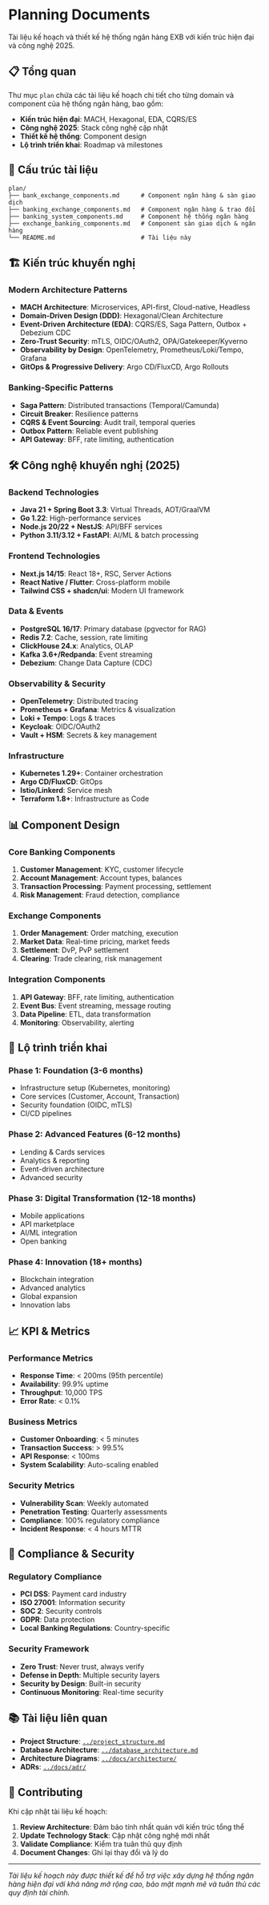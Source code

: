 # Planning Documents

Tài liệu kế hoạch và thiết kế hệ thống ngân hàng EXB với kiến trúc hiện đại và công nghệ 2025.

## 📋 **Tổng quan**

Thư mục `plan` chứa các tài liệu kế hoạch chi tiết cho từng domain và component của hệ thống ngân hàng, bao gồm:

- **Kiến trúc hiện đại**: MACH, Hexagonal, EDA, CQRS/ES
- **Công nghệ 2025**: Stack công nghệ cập nhật
- **Thiết kế hệ thống**: Component design
- **Lộ trình triển khai**: Roadmap và milestones

## 📁 **Cấu trúc tài liệu**

```
plan/
├── bank_exchange_components.md      # Component ngân hàng & sàn giao dịch
├── banking_exchange_components.md   # Component ngân hàng & trao đổi
├── banking_system_components.md     # Component hệ thống ngân hàng
├── exchange_banking_components.md   # Component sàn giao dịch & ngân hàng
└── README.md                        # Tài liệu này
```

## 🏗️ **Kiến trúc khuyến nghị**

### Modern Architecture Patterns
- **MACH Architecture**: Microservices, API-first, Cloud-native, Headless
- **Domain-Driven Design (DDD)**: Hexagonal/Clean Architecture
- **Event-Driven Architecture (EDA)**: CQRS/ES, Saga Pattern, Outbox + Debezium CDC
- **Zero-Trust Security**: mTLS, OIDC/OAuth2, OPA/Gatekeeper/Kyverno
- **Observability by Design**: OpenTelemetry, Prometheus/Loki/Tempo, Grafana
- **GitOps & Progressive Delivery**: Argo CD/FluxCD, Argo Rollouts

### Banking-Specific Patterns
- **Saga Pattern**: Distributed transactions (Temporal/Camunda)
- **Circuit Breaker**: Resilience patterns
- **CQRS & Event Sourcing**: Audit trail, temporal queries
- **Outbox Pattern**: Reliable event publishing
- **API Gateway**: BFF, rate limiting, authentication

## 🛠️ **Công nghệ khuyến nghị (2025)**

### Backend Technologies
- **Java 21 + Spring Boot 3.3**: Virtual Threads, AOT/GraalVM
- **Go 1.22**: High-performance services
- **Node.js 20/22 + NestJS**: API/BFF services
- **Python 3.11/3.12 + FastAPI**: AI/ML & batch processing

### Frontend Technologies
- **Next.js 14/15**: React 18+, RSC, Server Actions
- **React Native / Flutter**: Cross-platform mobile
- **Tailwind CSS + shadcn/ui**: Modern UI framework

### Data & Events
- **PostgreSQL 16/17**: Primary database (pgvector for RAG)
- **Redis 7.2**: Cache, session, rate limiting
- **ClickHouse 24.x**: Analytics, OLAP
- **Kafka 3.6+/Redpanda**: Event streaming
- **Debezium**: Change Data Capture (CDC)

### Observability & Security
- **OpenTelemetry**: Distributed tracing
- **Prometheus + Grafana**: Metrics & visualization
- **Loki + Tempo**: Logs & traces
- **Keycloak**: OIDC/OAuth2
- **Vault + HSM**: Secrets & key management

### Infrastructure
- **Kubernetes 1.29+**: Container orchestration
- **Argo CD/FluxCD**: GitOps
- **Istio/Linkerd**: Service mesh
- **Terraform 1.8+**: Infrastructure as Code

## 📊 **Component Design**

### Core Banking Components
1. **Customer Management**: KYC, customer lifecycle
2. **Account Management**: Account types, balances
3. **Transaction Processing**: Payment processing, settlement
4. **Risk Management**: Fraud detection, compliance

### Exchange Components
1. **Order Management**: Order matching, execution
2. **Market Data**: Real-time pricing, market feeds
3. **Settlement**: DvP, PvP settlement
4. **Clearing**: Trade clearing, risk management

### Integration Components
1. **API Gateway**: BFF, rate limiting, authentication
2. **Event Bus**: Event streaming, message routing
3. **Data Pipeline**: ETL, data transformation
4. **Monitoring**: Observability, alerting

## 🚀 **Lộ trình triển khai**

### Phase 1: Foundation (3-6 months)
- Infrastructure setup (Kubernetes, monitoring)
- Core services (Customer, Account, Transaction)
- Security foundation (OIDC, mTLS)
- CI/CD pipelines

### Phase 2: Advanced Features (6-12 months)
- Lending & Cards services
- Analytics & reporting
- Event-driven architecture
- Advanced security

### Phase 3: Digital Transformation (12-18 months)
- Mobile applications
- API marketplace
- AI/ML integration
- Open banking

### Phase 4: Innovation (18+ months)
- Blockchain integration
- Advanced analytics
- Global expansion
- Innovation labs

## 📈 **KPI & Metrics**

### Performance Metrics
- **Response Time**: < 200ms (95th percentile)
- **Availability**: 99.9% uptime
- **Throughput**: 10,000 TPS
- **Error Rate**: < 0.1%

### Business Metrics
- **Customer Onboarding**: < 5 minutes
- **Transaction Success**: > 99.5%
- **API Response**: < 100ms
- **System Scalability**: Auto-scaling enabled

### Security Metrics
- **Vulnerability Scan**: Weekly automated
- **Penetration Testing**: Quarterly assessments
- **Compliance**: 100% regulatory compliance
- **Incident Response**: < 4 hours MTTR

## 🔐 **Compliance & Security**

### Regulatory Compliance
- **PCI DSS**: Payment card industry
- **ISO 27001**: Information security
- **SOC 2**: Security controls
- **GDPR**: Data protection
- **Local Banking Regulations**: Country-specific

### Security Framework
- **Zero Trust**: Never trust, always verify
- **Defense in Depth**: Multiple security layers
- **Security by Design**: Built-in security
- **Continuous Monitoring**: Real-time security

## 📚 **Tài liệu liên quan**

- **Project Structure**: [`../project_structure.md`](../project_structure.md)
- **Database Architecture**: [`../database_architecture.md`](../database_architecture.md)
- **Architecture Diagrams**: [`../docs/architecture/`](../docs/architecture/)
- **ADRs**: [`../docs/adr/`](../docs/adr/)

## 🤝 **Contributing**

Khi cập nhật tài liệu kế hoạch:

1. **Review Architecture**: Đảm bảo tính nhất quán với kiến trúc tổng thể
2. **Update Technology Stack**: Cập nhật công nghệ mới nhất
3. **Validate Compliance**: Kiểm tra tuân thủ quy định
4. **Document Changes**: Ghi lại thay đổi và lý do

---

*Tài liệu kế hoạch này được thiết kế để hỗ trợ việc xây dựng hệ thống ngân hàng hiện đại với khả năng mở rộng cao, bảo mật mạnh mẽ và tuân thủ các quy định tài chính.*
